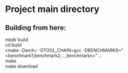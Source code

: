 # Project main directory
## Building from here:

mkdir build  
cd build  
cmake -Darch=<arch> -DTOOL_CHAIN=gcc -DBENCHMARKS="<benchmark1;benchmark2;...;benchmarkn>" ..  
make  
make download  


